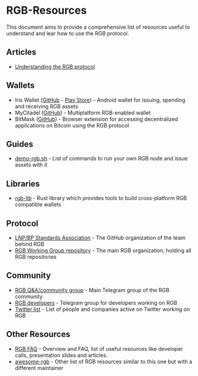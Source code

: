 # RGB-Resources
This document aims to provide a comprehensive list of resources useful to understand and lear how to use the RGB protocol.

## Articles
- [Understanding the RGB protocol](https://medium.com/@FedericoTenga/understanding-rgb-protocol-7dc7819d3059)

## Wallets
- Iris Wallet ([GitHub](https://github.com/RGB-Tools/iris-wallet-android) - [Play Store](https://play.google.com/store/apps/details?id=com.iriswallet.testnet)) - Android wallet for issuing, spending and receiving RGB assets
- MyCitadel ([GitHub](https://mycitadel.io/)) - Multiplatform RGB-enabled wallet
- BitMask ([GitHub](https://bitmask.app/)) - Browser extension for accessing decentralized applications on Bitcoin using the RGB protocol

## Guides
- [demo-rgb.sh](https://github.com/LNP-BP/nodes/blob/master/contrib/demo-rgb.sh/) - List of commands to run your own RGB node and issue assets with it

## Libraries
- [rgb-lib](https://github.com/RGB-Tools/rgb-lib) - Rust library which provides tools to build cross-platform RGB compatible wallets

## Protocol 
- [LNP/BP Standards Association](https://github.com/LNP-BP) - The GitHub organization of the team behind RGB
- [RGB Working Group repository](https://github.com/RGB-WG) - The main RGB organization, holding all RGB repositories

## Community
- [RGB Q&A/community group](https://t.me/rgbtelegram) - Main Telegram group of the RGB community
- [RGB developers](https://t.me/RGBDevelopers) - Telegram group for developers working on RGB
- [Twitter list](https://twitter.com/i/lists/1582840508933582849/members) - List of people and companies active on Twitter working on RGB

## Other Resources
- [RGB FAQ](https://www.rgbfaq.com/) - Overview and FAQ, list of useful resources like developer calls, presentation slides and articles.
- [awesome-rgb](https://github.com/louneskmt/awesome-rgb#readme) - Other list of RGB resources similar to this one but with a different maintainer



